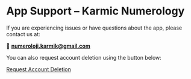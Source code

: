 # App Support – Karmic Numerology

If you are experiencing issues or have questions about the app, please contact us at:

📧 **numeroloji.karmik@gmail.com**

You can also request account deletion using the button below:

[Request Account Deletion](https://yourformlink.com)  

